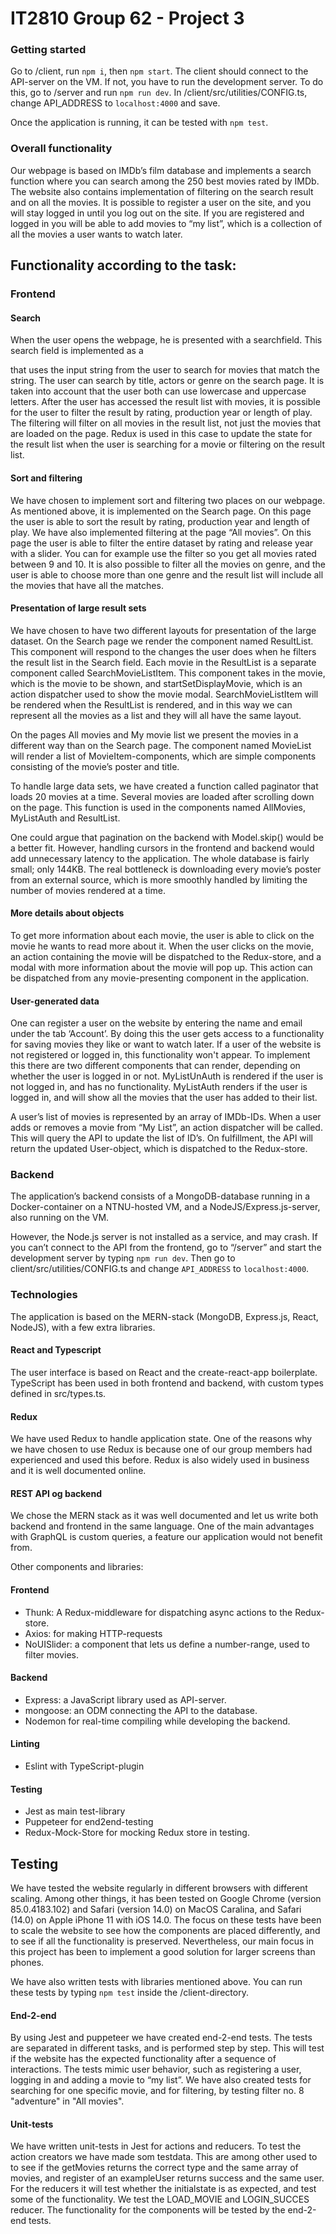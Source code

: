 # IT2810 Group 62 - Project 3

### Getting started

Go to /client, run `npm i`, then `npm start`.
The client should connect to the API-server on the VM. If not, you have to run the development server. To do this, go to /server and run `npm run dev`. In /client/src/utilities/CONFIG.ts, change API_ADDRESS to `localhost:4000` and save.

Once the application is running, it can be tested with `npm test`.

### Overall functionality

Our webpage is based on IMDb’s film database and implements a search function where you can search among the 250 best movies rated by IMDb. The website also contains implementation of filtering on the search result and on all the movies. It is possible to register a user on the site, and you will stay logged in until you log out on the site. If you are registered and logged in you will be able to add movies to “my list”, which is a collection of all the movies a user wants to watch later.

## Functionality according to the task:

### Frontend

#### Search

When the user opens the webpage, he is presented with a searchfield. This search field is implemented as a <form> that uses the input string from the user to search for movies that match the string. The user can search by title, actors or genre on the search page. It is taken into account that the user both can use lowercase and uppercase letters. After the user has accessed the result list with movies, it is possible for the user to filter the result by rating, production year or length of play. The filtering will filter on all movies in the result list, not just the movies that are loaded on the page. Redux is used in this case to update the state for the result list when the user is searching for a movie or filtering on the result list.

#### Sort and filtering

We have chosen to implement sort and filtering two places on our webpage. As mentioned above, it is implemented on the Search page. On this page the user is able to sort the result by rating, production year and length of play. We have also implemented filtering at the page “All movies”. On this page the user is able to filter the entire dataset by rating and release year with a slider. You can for example use the filter so you get all movies rated between 9 and 10. It is also possible to filter all the movies on genre, and the user is able to choose more than one genre and the result list will include all the movies that have all the matches.

#### Presentation of large result sets

We have chosen to have two different layouts for presentation of the large dataset. On the Search page we render the component named ResultList. This component will respond to the changes the user does when he filters the result list in the Search field. Each movie in the ResultList is a separate component called SearchMovieListItem. This component takes in the movie, which is the movie to be shown, and startSetDisplayMovie, which is an action dispatcher used to show the movie modal. SearchMovieListItem will be rendered when the ResultList is rendered, and in this way we can represent all the movies as a list and they will all have the same layout.

On the pages All movies and My movie list we present the movies in a different way than on the Search page. The component named MovieList will render a list of MovieItem-components, which are simple components consisting of the movie’s poster and title.

To handle large data sets, we have created a function called paginator that loads 20 movies at a time. Several movies are loaded after scrolling down on the page. This function is used in the components named AllMovies, MyListAuth and ResultList.

One could argue that pagination on the backend with Model.skip() would be a better fit. However, handling cursors in the frontend and backend would add unnecessary latency to the application. The whole database is fairly small; only 144KB. The real bottleneck is downloading every movie’s poster from an external source, which is more smoothly handled by limiting the number of movies rendered at a time.

#### More details about objects

To get more information about each movie, the user is able to click on the movie he wants to read more about it. When the user clicks on the movie, an action containing the movie will be dispatched to the Redux-store, and a modal with more information about the movie will pop up. This action can be dispatched from any movie-presenting component in the application.

#### User-generated data

One can register a user on the website by entering the name and email under the tab ‘Account’. By doing this the user gets access to a functionality for saving movies they like or want to watch later. If a user of the website is not registered or logged in, this functionality won't appear. To implement this there are two different components that can render, depending on whether the user is logged in or not. MyListUnAuth is rendered if the user is not logged in, and has no functionality. MyListAuth renders if the user is logged in, and will show all the movies that the user has added to their list.

A user’s list of movies is represented by an array of IMDb-IDs. When a user adds or removes a movie from “My List”, an action dispatcher will be called. This will query the API to update the list of ID’s. On fulfillment, the API will return the updated User-object, which is dispatched to the Redux-store.

### Backend

The application’s backend consists of a MongoDB-database running in a Docker-container on a NTNU-hosted VM, and a NodeJS/Express.js-server, also running on the VM.

However, the Node.js server is not installed as a service, and may crash. If you can’t connect to the API from the frontend, go to “/server” and start the development server by typing `npm run dev`. Then go to client/src/utilities/CONFIG.ts and change `API_ADDRESS` to `localhost:4000`.

### Technologies

The application is based on the MERN-stack (MongoDB, Express.js, React, NodeJS), with a few extra libraries.

#### React and Typescript

The user interface is based on React and the create-react-app boilerplate. TypeScript has been used in both frontend and backend, with custom types defined in src/types.ts.

#### Redux

We have used Redux to handle application state. One of the reasons why we have chosen to use Redux is because one of our group members had experienced and used this before. Redux is also widely used in business and it is well documented online.

#### REST API og backend

We chose the MERN stack as it was well documented and let us write both backend and frontend in the same language. One of the main advantages with GraphQL is custom queries, a feature our application would not benefit from.

Other components and libraries:

#### Frontend

- Thunk: A Redux-middleware for dispatching async actions to the Redux-store.
- Axios: for making HTTP-requests
- NoUISlider: a component that lets us define a number-range, used to filter movies.

#### Backend

- Express: a JavaScript library used as API-server.
- mongoose: an ODM connecting the API to the database.
- Nodemon for real-time compiling while developing the backend.

#### Linting

- Eslint with TypeScript-plugin

#### Testing

- Jest as main test-library
- Puppeteer for end2end-testing
- Redux-Mock-Store for mocking Redux store in testing.


## Testing
We have tested the website regularly in different browsers with different scaling. Among other things, it has been tested on Google Chrome (version 85.0.4183.102) and Safari (version 14.0) on MacOS Caralina, and Safari (14.0) on Apple iPhone 11 with iOS 14.0. 
The focus on these tests have been to scale the website to see how the components are placed differently, and to see if all the functionality is preserved. Nevertheless, our main focus in this project has been to implement a good solution for larger screens than phones. 

We have also written tests with libraries mentioned above. You can run these tests by typing `npm test` inside the /client-directory.

#### End-2-end

By using Jest and puppeteer we have created end-2-end tests. The tests are separated in different tasks, and is performed step by step. This will test if the website has the expected functionality after a sequence of interactions. 
The tests mimic user behavior, such as registering a user, logging in and adding a movie to “my list”. 
We have also created tests for searching for one specific movie, and for filtering, by testing filter no. 8 "adventure" in "All movies". 

#### Unit-tests

We have written unit-tests in Jest for actions and reducers. To test the action creators we have made som testdata. This are among other used to to see if the getMovies returns the correct type and the same array of movies, and register of an exampleUser returns success and the same user. 
For the reducers it will test whether the initialstate is as expected, and test some of the functionality. We test the LOAD\_MOVIE and LOGIN_SUCCES reducer. The functionality for the components will be tested by the end-2-end tests. 


